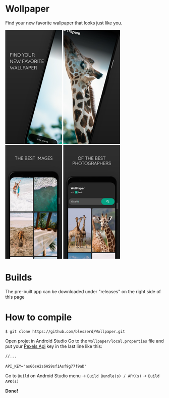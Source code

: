 # Wollpaper

Find your new favorite wallpaper that looks just like you.

<p float="left">
  <img src="https://github.com/bleszerd/Wollpaper/blob/main/.github/wollpaper_device_01.png?raw=true" width="180" />
  <img src="https://github.com/bleszerd/Wollpaper/blob/main/.github/wollpaper_device_02.png?raw=true" width="180" />
  <img src="https://github.com/bleszerd/Wollpaper/blob/main/.github/wollpaper_device_03.png?raw=true" width="180" />
  <img src="https://github.com/bleszerd/Wollpaper/blob/main/.github/wollpaper_device_04.png?raw=true" width="180" />
</p>

# Builds
The pre-built app can be downloaded under "releases" on the right side of this page

# How to compile
```
$ git clone https://github.com/bleszerd/Wollpaper.git
```
Open projet in Android Studio
Go to the `Wollpaper/local.properties` file and put your [Pexels Api](https://www.pexels.com/pt-br/api/) key in the last line like this:
```
//...

API_KEY="asG6sA2s6AS9sf1Asf9g77f9aD"
```
Go to `Build` on Android Studio menu -> `Build Bundle(s) / APK(s)` -> `Build APK(s)`

__Done!__
